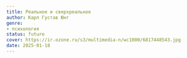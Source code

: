 ```yaml
---
title: Реальное и сверхреальное
author: Карл Густав Юнг
genre:
- психология
status: future
cover: https://ir.ozone.ru/s3/multimedia-n/wc1000/6817448543.jpg
date: 2025-01-18
---
```



